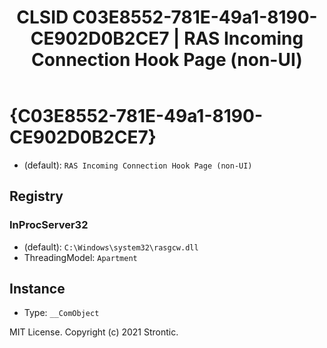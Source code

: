 ﻿---
title: "CLSID C03E8552-781E-49a1-8190-CE902D0B2CE7 | RAS Incoming Connection Hook Page (non-UI)"
excerpt: What is COM-Object CLSID C03E8552-781E-49a1-8190-CE902D0B2CE7?
---

# {C03E8552-781E-49a1-8190-CE902D0B2CE7}

* (default): `RAS Incoming Connection Hook Page (non-UI)`

## Registry


### InProcServer32

* (default): `C:\Windows\system32\rasgcw.dll`
* ThreadingModel: `Apartment`

## Instance

* Type: `__ComObject`

MIT License. Copyright (c) 2021 Strontic.


